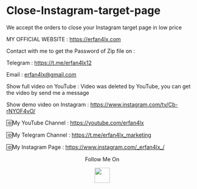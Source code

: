 # Close-Instagram-target-page
We accept the orders to close your Instagram target page in low price

 MY OFFICIAL WEBSITE : https://erfan4lx.com

Contact with me to get the Password of Zip file on :

 Telegram : https://t.me/erfan4lx12
  
 Email : erfan4lx@gmail.com
 
Show full video on YouTube : Video was deleted by YouTube, you can get the video by send me a message

Show demo video on Instagram : https://www.instagram.com/tv/Cb-rNYOF4vO/
 

🆔My YouTube Channel : https://youtube.com/erfan4lx

🆔My Telegram Channel : https://t.me/erfan4lx_marketing

🆔My Instagram Page : https://www.instagram.com/_erfan4lx_/

<p align="center">
  Follow Me On
</p>
<p align="center">
  <a href="https://www.youtube.com/c/erfan4lx?sub_confirmation=1">
    <img src="https://www.iconsdb.com/icons/preview/black/youtube-4-xxl.png" width="40" height="40">
  </a>
</p>
